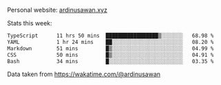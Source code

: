 Personal website: [ardinusawan.xyz](https://ardinusawan.xyz)

Stats this week:
<!--START_SECTION:waka-->

```txt
TypeScript      11 hrs 50 mins  █████████████████▒░░░░░░░   68.98 %
YAML            1 hr 24 mins    ██░░░░░░░░░░░░░░░░░░░░░░░   08.20 %
Markdown        51 mins         █▒░░░░░░░░░░░░░░░░░░░░░░░   04.99 %
CSS             50 mins         █▒░░░░░░░░░░░░░░░░░░░░░░░   04.91 %
Bash            34 mins         █░░░░░░░░░░░░░░░░░░░░░░░░   03.35 %
```

<!--END_SECTION:waka-->
Data taken from https://wakatime.com/@ardinusawan
